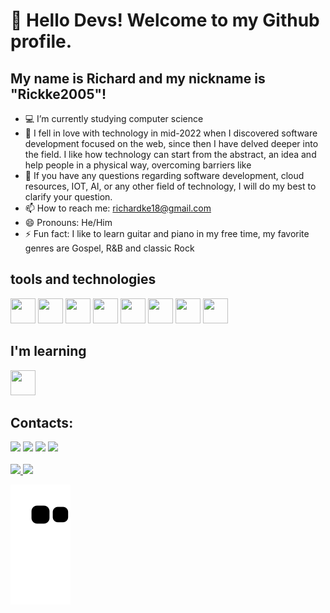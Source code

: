 # 👋 Hello Devs! Welcome to my Github profile.
## My name is Richard and my nickname is "Rickke2005"!

<!--
**Richke2005/Richke2005** is a ✨ _special_ ✨ repository because its `README.md` (this file) appears on your GitHub profile.

Here are some ideas to get you started:
-->
- 💻 I’m currently studying computer science
- 🌱 I fell in love with technology in mid-2022 when I discovered software development focused on the web, since then I have delved deeper into the field. I like how technology can start from the abstract, an idea and help people in a physical way, overcoming barriers like
- 💬 If you have any questions regarding software development, cloud resources, IOT, AI, or any other field of technology, I will do my best to clarify your question.
- 📫 How to reach me: richardke18@gmail.com
- 😄 Pronouns: He/Him
- ⚡ Fun fact: I like to learn guitar and piano in my free time, my favorite genres are Gospel, R&B and classic Rock

## tools and technologies

<div>
  <img loading="lazy" src="https://cdn.jsdelivr.net/gh/devicons/devicon/icons/git/git-original.svg" width="40" height="40"/>
  <img src="https://cdn.jsdelivr.net/gh/devicons/devicon/icons/github/github-original.svg" width="40" height="40"/>        
  <img src="https://cdn.jsdelivr.net/gh/devicons/devicon/icons/express/express-original.svg" width="40" height="40"/>        
  <img src="https://cdn.jsdelivr.net/gh/devicons/devicon/icons/javascript/javascript-plain.svg" width="40" height="40"/>
  <img src="https://cdn.jsdelivr.net/gh/devicons/devicon/icons/react/react-original.svg" width="40" height="40"/>   
  <img src="https://cdn.jsdelivr.net/gh/devicons/devicon/icons/express/express-original.svg" width="40" height="40"/>        
  <img src="https://cdn.jsdelivr.net/gh/devicons/devicon/icons/mongodb/mongodb-original.svg" width="40" height="40"/>
  <img src="https://cdn.jsdelivr.net/gh/devicons/devicon/icons/mysql/mysql-original-wordmark.svg" width="40" height="40"/>         
</div>

## I'm learning
<div>
  <img src="https://cdn.jsdelivr.net/gh/devicons/devicon/icons/arduino/arduino-original.svg" width="40" height="40"/>
</div>

## Contacts:

<div>
<a href="https://www.youtube.com/channel/UC8svlau-AjM7GZZTttbTTmA" target="_blank"><img loading="lazy" src="https://img.shields.io/badge/YouTube-FF0000?style=for-the-badge&logo=youtube&logoColor=white" target="_blank"></a>
<a href="https://www.instagram.com/bauzinh0__/" target="_blank"><img loading="lazy" src="https://img.shields.io/badge/-Instagram-%23E4405F?style=for-the-badge&logo=instagram&logoColor=white" target="_blank"></a>
<a href = "mailto:richardke18@gmail.com"><img loading="lazy" src="https://img.shields.io/badge/Gmail-D14836?style=for-the-badge&logo=gmail&logoColor=white" target="_blank"></a>
<a href="https://www.linkedin.com/in/richard-anjos/" target="_blank"><img loading="lazy" src="https://img.shields.io/badge/-LinkedIn-%230077B5?style=for-the-badge&logo=linkedin&logoColor=white" target="_blank"></a>   
</div>

<br>

<div>
<a href="https://github.com/Richke2005">
<img loading="lazy" height="180em" src="https://github-readme-stats.vercel.app/api/top-langs/?username=Richke2005&layout=compact&langs_count=7&theme=dracula"/>
<img loading="lazy" height="180em" src="https://github-readme-stats.vercel.app/api?username=Richke2005&show_icons=true&theme=dracula&include_all_commits=true&count_private=true"/>
</div>
          
![Snake animation](https://github.com/Richke2005/Richke2005/blob/output/github-contribution-grid-snake.svg)
